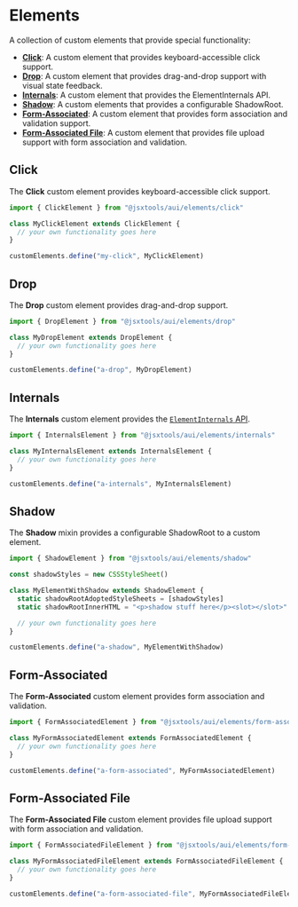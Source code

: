 # Elements

A collection of custom elements that provide special functionality:

- **[Click](#click)**: A custom element that provides keyboard-accessible click support.
- **[Drop](#drop)**: A custom element that provides drag-and-drop support with visual state feedback.
- **[Internals](#internals)**: A custom element that provides the ElementInternals API.
- **[Shadow](#shadow)**: A custom elements that provides a configurable ShadowRoot.
- **[Form-Associated](#form-associated)**: A custom element that provides form association and validation support.
- **[Form-Associated File](#form-associated-file)**: A custom element that provides file upload support with form association and validation.

## Click

The **Click** custom element provides keyboard-accessible click support.

```ts
import { ClickElement } from "@jsxtools/aui/elements/click"

class MyClickElement extends ClickElement {
  // your own functionality goes here
}

customElements.define("my-click", MyClickElement)
```

## Drop

The **Drop** custom element provides drag-and-drop support.

```ts
import { DropElement } from "@jsxtools/aui/elements/drop"

class MyDropElement extends DropElement {
  // your own functionality goes here
}

customElements.define("a-drop", MyDropElement)
```

## Internals

The **Internals** custom element provides the [`ElementInternals` API](https://developer.mozilla.org/en-US/docs/Web/API/ElementInternals).

```ts
import { InternalsElement } from "@jsxtools/aui/elements/internals"

class MyInternalsElement extends InternalsElement {
  // your own functionality goes here
}

customElements.define("a-internals", MyInternalsElement)
```

## Shadow

The **Shadow** mixin provides a configurable ShadowRoot to a custom element.

```ts
import { ShadowElement } from "@jsxtools/aui/elements/shadow"

const shadowStyles = new CSSStyleSheet()

class MyElementWithShadow extends ShadowElement {
  static shadowRootAdoptedStyleSheets = [shadowStyles]
  static shadowRootInnerHTML = "<p>shadow stuff here</p><slot></slot>"

  // your own functionality goes here
}

customElements.define("a-shadow", MyElementWithShadow)
```

## Form-Associated

The **Form-Associated** custom element provides form association and validation.

```ts
import { FormAssociatedElement } from "@jsxtools/aui/elements/form-associated"

class MyFormAssociatedElement extends FormAssociatedElement {
  // your own functionality goes here
}

customElements.define("a-form-associated", MyFormAssociatedElement)
```

## Form-Associated File

The **Form-Associated File** custom element provides file upload support with form association and validation.

```ts
import { FormAssociatedFileElement } from "@jsxtools/aui/elements/form-associated-file"

class MyFormAssociatedFileElement extends FormAssociatedFileElement {
  // your own functionality goes here
}

customElements.define("a-form-associated-file", MyFormAssociatedFileElement)
```
